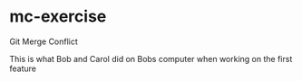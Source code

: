 # mc-exercise
Git Merge Conflict

This is what Bob and Carol did on Bobs computer when working on the first feature